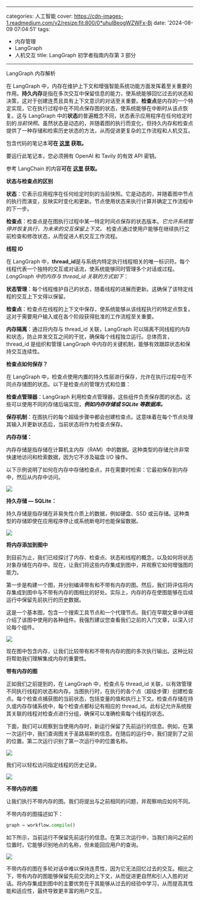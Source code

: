
---
categories: 人工智能
cover: https://cdn-images-1.readmedium.com/v2/resize:fit:800/0*uhuIBeogWZWFx-Bj
date: '2024-08-09 07:04:51'
tags:
  - 内存管理
  - LangGraph
  - 人机交互
title: LangGraph 初学者指南内存第 3 部分

---


LangGraph 内存解析



在 LangGraph 中，内存在维护上下文和增强智能系统功能方面发挥着至关重要的作用。**持久内存**是指在多次交互中保留信息的能力，使系统能够回忆过去的状态和决策，这对于创建连贯且具有上下文意识的对话至关重要。**检查点**是内存的一个特定实现，它在执行过程中在不同点保存图的状态，使系统能够在中断时从该点恢复。这与 LangGraph 中的**状态**的普遍概念不同，状态表示应用程序在任何给定时刻的*当前快照*。虽然状态是动态的，并随着图的执行而变化，但持久内存和检查点提供了一种存储和检索历史状态的方法，从而促进更复杂的工作流程和人机交互。

包含代码的笔记本**可在 [这里](https://github.com/DhunganaKB/OpenAI-Chat/blob/main/LangGraph/langGraph_memory_turorial_03.ipynb) 获取。**

要运行此笔记本，您必须拥有 OpenAI 和 Tavily 的有效 API 密钥。

参考 LangChain 的内容**可在 [这里](https://langchain-ai.github.io/langgraph/how-tos/persistence/?h=memo) 获取。**

**状态与检查点的区别**

**状态**：它表示应用程序在任何给定时刻的当前快照。它是动态的，并随着图中节点的执行而演变，反映实时变化和更新。节点使用状态来执行计算并确定工作流程中的下一步。

**检查点**：检查点是在图执行过程中某一特定时间点保存的状态版本。*它允许系统暂停并恢复执行，为未来的交互保留上下文。* 检查点通过使用户能够在继续执行之前检查和修改状态，从而促进人机交互工作流程。

**线程 ID**

在 LangGraph 中，**thread\_id**是与系统内特定执行线程相关的唯一标识符。每个线程代表一个独特的交互或对话流，使系统能够同时管理多个对话或过程。*LangGraph 中的内存与 thread\_id 关联的方式如下*：

**状态管理**：每个线程维护自己的状态，随着线程的进展而更新。这确保了该特定线程的交互上下文得以保留。

**检查点**：检查点在线程的上下文中保存，使系统能够从该线程执行的特定点恢复。这对于需要用户输入或在各个阶段获得批准的工作流程至关重要。

**内存隔离**：通过将内存与 thread\_id 关联，LangGraph 可以隔离不同线程的内存和状态，防止并发交互之间的干扰，确保每个线程独立运行。总体而言，thread\_id 是组织和管理 LangGraph 中内存的关键机制，能够有效跟踪状态和保持交互连续性。

**检查点如何保存？**

在 LangGraph 中，检查点使用内置的持久性层进行保存，允许在执行过程中在不同点存储图的状态。以下是检查点的管理方式和位置：

**检查点管理器**：LangGraph 利用检查点管理器，这些组件负责保存图的状态。这些可以使用不同的存储后端实现，***例如内存存储或 SQLite 等数据库。***

**保存机制**：在图执行的每个超级步骤中都会创建检查点。这意味着在每个节点处理其输入并更新状态后，当前状态将作为检查点保存。

**内存存储：**

内存存储是指存储在计算机主内存（RAM）中的数据。这种类型的存储允许非常快速地访问和检索数据，因为它不涉及磁盘 I/O 操作。

以下示例说明了如何在内存中存储检查点，并在需要时检索：它最初保存到内存中，然后从内存中访问。

![](https://cdn-images-1.readmedium.com/v2/resize:fit:800/1*pTCqvi2QrCRFLMhICxiiyQ.png)

**持久存储 — SQLite：**

持久存储是指存储在非易失性介质上的数据，例如硬盘、SSD 或云存储。这种类型的存储即使在应用程序停止或系统断电时也能保留数据。

![](https://cdn-images-1.readmedium.com/v2/resize:fit:800/1*Ua8kPzNit3Rjz10Ug94AxQ.png)

**将内存添加到图中**

到目前为止，我们已经探讨了内存、检查点、状态和线程的概念，以及如何将状态对象存储在内存中。现在，让我们将这些内存集成到图中，并观察它如何增强图的能力。

第一步是构建一个图，并分别编译带有和不带有内存的图。然后，我们将评估将内存集成到图中与不带有内存的图相比的好处。实际上，内存的存在使图能够在后续运行中保留先前执行的历史数据。

这是一个基本图，包含一个搜索工具节点和一个代理节点。我们在早期文章中详细介绍了该图中使用的各种组件。我强烈建议您查看我们之前的入门文章，以深入讨论每个组件。

![](https://cdn-images-1.readmedium.com/v2/resize:fit:800/1*Rp9Xhdcryy486PQzUgGupQ.png)

现在图中包含内存，让我们比较带有和不带有内存的图的多次执行输出。这种比较将帮助我们理解集成内存的重要性。

**带有内存的图**

正如我们之前提到的，在 LangGraph 中，检查点与 thread\_id 关联，以有效管理不同执行线程的状态和内存。当图执行时，在执行的各个点（超级步骤）创建检查点。每个检查点捕获图的当前状态，包括变量的值和执行上下文。检查点存储在持久或内存存储系统中，每个检查点都标记有相应的 thread\_id。此标记允许系统按其关联的线程对检查点进行分组，确保可以准确检索每个线程的状态。

下面，我们可以观察到当使用内存时，新运行保留了先前运行的信息。例如，在第一次运行中，我们查询图关于圣路易斯的信息。在随后的运行中，我们提到了之前的位置。第二次运行识别了第一次运行中的位置名称。

![](https://cdn-images-1.readmedium.com/v2/resize:fit:800/1*Y7aszSGWRMK2mPFA0WndVA.png)

我们可以轻松访问指定线程的历史记录。

![](https://cdn-images-1.readmedium.com/v2/resize:fit:800/1*8d8BL2u6d1yb-FNj29pHYA.png)

**不带内存的图**

让我们执行不带内存的图。我们将提出与之前相同的问题，并观察响应如何不同。

不带内存的图描述如下：

```python
graph = workflow.compile()
```
如下所示，当前运行不保留先前运行的信息。在第三次运行中，当我们询问之前的位置时，它能够识别地点的名称，但未能回应用户的查询。

![](https://cdn-images-1.readmedium.com/v2/resize:fit:800/1*gloCuQHotul9fLazqM1xyA.png)

不带内存的图在多轮对话中难以保持连贯性，因为它无法回忆过去的交互。相比之下，带有内存的图能够保留先前交流的上下文，从而促进更自然和引人入胜的对话。将内存集成到图中的主要优势在于其能够从过去的经验中学习，从而提高其性能和适应性，最终导致更丰富的用户交互。
